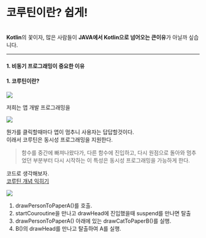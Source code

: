 # 코루틴이란? 쉽게!

\
**Kotlin**의 꽃이자, 많은 사람들이 **JAVA에서 Kotlin으로 넘어오는 큰이유**가 아닐까 싶습니다.

***

#### 1. 비동기 프로그래밍이 중요한 이유 <a href="#1" id="1"></a>

#### 1. 코루틴이란? <a href="#1" id="1"></a>

![](https://velog.velcdn.com/images%2Fvov3616%2Fpost%2Fb42b245b-a30d-4524-ac13-6aeca71622f5%2Fimage.png)

저희는 앱 개발 프로그래밍을

![](https://velog.velcdn.com/images%2Fvov3616%2Fpost%2F11212bbd-fe6d-467b-b0dc-507a11f071c1%2Fimage.png)

뭔가를 클릭할때마다 앱이 멈추니 사용자는 답답할것이다.\
이래서 코루틴은 동시성 프로그래밍을 지원한다.

> 함수를 중간에 빠져나왔다가, 다른 함수에 진입하고, 다시 원점으로 돌아와 멈추었던 부분부터 다시 시작하는 이 특성은 동시성 프로그래밍을 가능하게 한다.

코드로 생각해보자.\
[코루틴 개념 익히기](https://wooooooak.github.io/kotlin/2019/08/25/%EC%BD%94%ED%8B%80%EB%A6%B0-%EC%BD%94%EB%A3%A8%ED%8B%B4-%EA%B0%9C%EB%85%90-%EC%9D%B5%ED%9E%88%EA%B8%B0/)

![](https://velog.velcdn.com/images%2Fvov3616%2Fpost%2Fb9825b88-4045-4c3c-9649-44b405c77c89%2Fimage.png)

1. drawPersonToPaperA()를 호출.
2. startCouroutine을 만나고 drawHead에 진입했을때 suspend를 만나면 탈출
3. drawPersonToPaperA() 아래에 있는 drawCatToPaperB()를 실행.
4. B()의 drawHead를 만나고 탈출하여 A를 실행.
